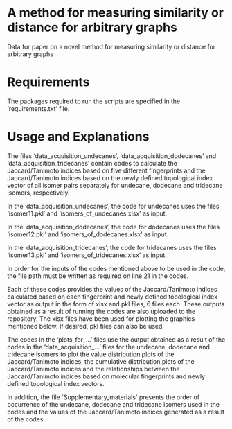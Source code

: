 # A method for measuring similarity or distance for arbitrary graphs
Data for paper on a novel method for measuring similarity or distance for arbitrary graphs

# Requirements
The packages required to run the scripts are specified in the ‘requirements.txt’ file.

# Usage and Explanations
The files ‘data_acquisition_undecanes’, ‘data_acquisition_dodecanes’ and ‘data_acquisition_tridecanes’ contain codes to calculate the Jaccard/Tanimoto indices based on five different fingerprints and the Jaccard/Tanimoto indices based on the newly defined topological index vector of all isomer pairs separately for undecane, dodecane and tridecane isomers, respectively.

In the ‘data_acquisition_undecanes’, the code for undecanes uses the files ‘isomer11.pkl’ and ‘isomers_of_undecanes.xlsx’ as input.

In the ‘data_acquisition_dodecanes’, the code for dodecanes uses the files ‘isomer12.pkl’ and ‘isomers_of_dodecanes.xlsx’ as input.

In the ‘data_acquisition_tridecanes’, the code for tridecanes uses the files ‘isomer13.pkl’ and ‘isomers_of_tridecanes.xlsx’ as input.

In order for the inputs of the codes mentioned above to be used in the code, the file path must be written as required on line 21 in the codes.

Each of these codes provides the values of the Jaccard/Tanimoto indices calculated based on each fingerprint and newly defined topological index vector as output in the form of xlsx and pkl files, 6 files each. These outputs obtained as a result of running the codes are also uploaded to the repository. The xlsx files have been used for plotting the graphics mentioned below. If desired, pkl files can also be used.

The codes in the ‘plots_for_...’ files use the output obtained as a result of the codes in the ‘data_acquisition_...’ files for the undecane, dodecane and tridecane isomers to plot the value distribution plots of the Jaccard/Tanimoto indices, the cumulative distribution plots of the Jaccard/Tanimoto indices and the relationships between the Jaccard/Tanimoto indices based on molecular fingerprints and newly defined topological index vectors.

In addition, the file 'Supplementary_materials' presents the order of occurrence of the undecane, dodecane and tridecane isomers used in the codes and the values of the Jaccard/Tanimoto indices generated as a result of the codes.
